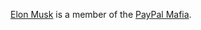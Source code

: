 [Elon Musk][Person] is a member of the [PayPal Mafia][Organization].

[Person]: https://example.com/Person
[Organization]: https://example.com/Organization

